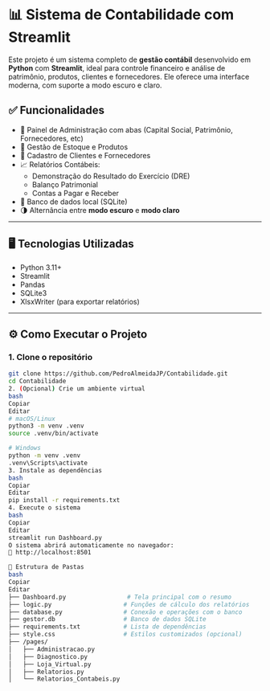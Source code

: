 # 📊 Sistema de Contabilidade com Streamlit

Este projeto é um sistema completo de **gestão contábil** desenvolvido em **Python** com **Streamlit**, ideal para controle financeiro e análise de patrimônio, produtos, clientes e fornecedores. Ele oferece uma interface moderna, com suporte a modo escuro e claro.

## ✅ Funcionalidades

- 💼 Painel de Administração com abas (Capital Social, Patrimônio, Fornecedores, etc)
- 🛒 Gestão de Estoque e Produtos
- 👤 Cadastro de Clientes e Fornecedores
- 📈 Relatórios Contábeis:
  - Demonstração do Resultado do Exercício (DRE)
  - Balanço Patrimonial
  - Contas a Pagar e Receber
- 💾 Banco de dados local (SQLite)
- 🌗 Alternância entre **modo escuro** e **modo claro**

---

## 🖥️ Tecnologias Utilizadas

- Python 3.11+
- Streamlit
- Pandas
- SQLite3
- XlsxWriter (para exportar relatórios)

---

## ⚙️ Como Executar o Projeto

### 1. Clone o repositório

```bash
git clone https://github.com/PedroAlmeidaJP/Contabilidade.git
cd Contabilidade
2. (Opcional) Crie um ambiente virtual
bash
Copiar
Editar
# macOS/Linux
python3 -m venv .venv
source .venv/bin/activate

# Windows
python -m venv .venv
.venv\Scripts\activate
3. Instale as dependências
bash
Copiar
Editar
pip install -r requirements.txt
4. Execute o sistema
bash
Copiar
Editar
streamlit run Dashboard.py
O sistema abrirá automaticamente no navegador:
🔗 http://localhost:8501

📁 Estrutura de Pastas
bash
Copiar
Editar
├── Dashboard.py                 # Tela principal com o resumo
├── logic.py                    # Funções de cálculo dos relatórios
├── database.py                 # Conexão e operações com o banco
├── gestor.db                   # Banco de dados SQLite
├── requirements.txt            # Lista de dependências
├── style.css                   # Estilos customizados (opcional)
├── /pages/
│   ├── Administracao.py
│   ├── Diagnostico.py
│   ├── Loja_Virtual.py
│   ├── Relatorios.py
│   └── Relatorios_Contabeis.py
